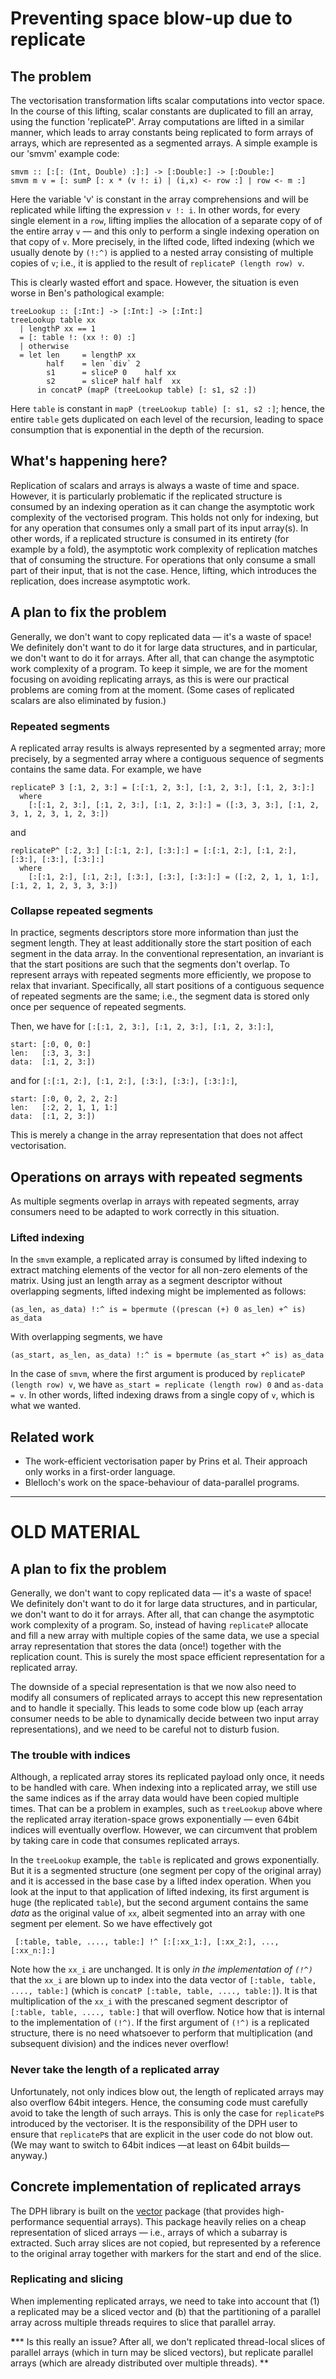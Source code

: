# Preventing space blow-up due to replicate

## The problem


The vectorisation transformation lifts scalar computations into vector space.  In the course of this lifting, scalar constants are duplicated to fill an array, using the function 'replicateP'.  Array computations are lifted in a similar manner, which leads to array constants being replicated to form arrays of arrays, which are represented as a segmented arrays.  A simple example is our  'smvm' example code:

```wiki
smvm :: [:[: (Int, Double) :]:] -> [:Double:] -> [:Double:]
smvm m v = [: sumP [: x * (v !: i) | (i,x) <- row :] | row <- m :]
```


Here the variable 'v' is constant in the array comprehensions and will be replicated while lifting the expression `v !: i`.   In other words, for every single element in a `row`, lifting implies the allocation of a separate copy of of the entire array `v` — and this only to perform a single indexing operation on that copy of `v`.  More precisely, in the lifted code, lifted indexing (which we usually denote by `(!:^)` is applied to a nested array consisting of multiple copies of `v`; i.e., it is applied to the result of `replicateP (length row) v`.  


This is clearly wasted effort and space.  However, the situation is even worse in Ben's pathological example:

```wiki
treeLookup :: [:Int:] -> [:Int:] -> [:Int:]
treeLookup table xx
  | lengthP xx == 1
  = [: table !: (xx !: 0) :]
  | otherwise
  = let len     = lengthP xx
        half    = len `div` 2
        s1      = sliceP 0    half xx
        s2      = sliceP half half  xx           
      in concatP (mapP (treeLookup table) [: s1, s2 :])
```


Here `table` is constant in `mapP (treeLookup table) [: s1, s2 :]`; hence, the entire `table` gets duplicated on each level of the recursion, leading to space consumption that is exponential in the depth of the recursion.

## What's happening here?


Replication of scalars and arrays is always a waste of time and space.  However, it is particularly problematic if the replicated structure is consumed by an indexing operation as it can change the asymptotic work complexity of the vectorised program.  This holds not only for indexing, but for any operation that consumes only a small part of its input array(s).  In other words, if a replicated structure is consumed in its entirety (for example by a fold), the asymptotic work complexity of replication matches that of consuming the structure.  For operations that only consume a small part of their input, that is not the case.  Hence, lifting, which introduces the replication, does increase asymptotic work.

## A plan to fix the problem


Generally, we don't want to copy replicated data — it's a waste of space!  We definitely don't want to do it for large data structures, and in particular, we don't want to do it for arrays.  After all, that can change the asymptotic work complexity of a program.  To keep it simple, we are for the moment focusing on avoiding replicating arrays, as this is were our practical problems are coming from at the moment.  (Some cases of replicated scalars are also eliminated by fusion.)

### Repeated segments


A replicated array results is always represented by a segmented array; more precisely, by a segmented array where a contiguous sequence of segments contains the same data.  For example, we have

```wiki
replicateP 3 [:1, 2, 3:] = [:[:1, 2, 3:], [:1, 2, 3:], [:1, 2, 3:]:]
  where
    [:[:1, 2, 3:], [:1, 2, 3:], [:1, 2, 3:]:] = ([:3, 3, 3:], [:1, 2, 3, 1, 2, 3, 1, 2, 3:])
```


and

```wiki
replicateP^ [:2, 3:] [:[:1, 2:], [:3:]:] = [:[:1, 2:], [:1, 2:], [:3:], [:3:], [:3:]:]
  where
    [:[:1, 2:], [:1, 2:], [:3:], [:3:], [:3:]:] = ([:2, 2, 1, 1, 1:], [:1, 2, 1, 2, 3, 3, 3:])
```

### Collapse repeated segments


In practice, segments descriptors store more information than just the segment length.  They at least additionally store the start position of each segment in the data array.  In the conventional representation, an invariant is that the start positions are such that the segments don't overlap.  To represent arrays with repeated segments more efficiently, we propose to relax that invariant.  Specifically, all start positions of a contiguous sequence of repeated segments are the same; i.e., the segment data is stored only once per sequence of repeated segments.


Then, we have for `[:[:1, 2, 3:], [:1, 2, 3:], [:1, 2, 3:]:]`,

```wiki
start: [:0, 0, 0:]
len:   [:3, 3, 3:]
data:  [:1, 2, 3:])
```


and for `[:[:1, 2:], [:1, 2:], [:3:], [:3:], [:3:]:]`,

```wiki
start: [:0, 0, 2, 2, 2:]
len:   [:2, 2, 1, 1, 1:]
data:  [:1, 2, 3:])
```


This is merely a change in the array representation that does not affect vectorisation.

## Operations on arrays with repeated segments


As multiple segments overlap in arrays with repeated segments, array consumers need to be adapted to work correctly in this situation.

### Lifted indexing


In the `smvm` example, a replicated array is consumed by lifted indexing to extract matching elements of the vector for all non-zero elements of the matrix.  Using just an length array as a segment descriptor without overlapping segments, lifted indexing might be implemented as follows:

```wiki
(as_len, as_data) !:^ is = bpermute ((prescan (+) 0 as_len) +^ is) as_data
```


With overlapping segments, we have

```wiki
(as_start, as_len, as_data) !:^ is = bpermute (as_start +^ is) as_data
```


In the case of `smvm`, where the first argument is produced by `replicateP (length row) v`, we have `as_start = replicate (length row) 0` and `as-data = v`.  In other words, lifted indexing draws from a single copy of `v`, which is what we wanted.

## Related work

- The work-efficient vectorisation paper by Prins et al.  Their approach only works in a first-order language.
- Blelloch's work on the space-behaviour of data-parallel programs.

---

# OLD MATERIAL

## A plan to fix the problem


Generally, we don't want to copy replicated data — it's a waste of space!  We definitely don't want to do it for large data structures, and in particular, we don't want to do it for arrays.  After all, that can change the asymptotic work complexity of a program.  So, instead of having `replicateP` allocate and fill a new array with multiple copies of the same data, we use a special array representation that stores the data (once!) together with the replication count.  This is surely the most space efficient representation for a replicated array.


The downside of a special representation is that we now also need to modify all consumers of replicated arrays to accept this new representation and to handle it specially.  This leads to some code blow up (each array consumer needs to be able to dynamically decide between two input array representations), and we need to be careful not to disturb fusion.

### The trouble with indices


Although, a replicated array stores its replicated payload only once, it needs to be handled with care. When indexing into a replicated array, we still use the same indices as if the array data would have been copied multiple times.  That can be a problem in examples, such as `treeLookup` above where the replicated array iteration-space grows exponentially — even 64bit indices will eventually overflow.  However, we can circumvent that problem by taking care in code that consumes replicated arrays.


In the `treeLookup` example, the `table` is replicated and grows exponentially.  But it is a segmented structure (one segment per copy of the original array) and it is accessed in the base case by a lifted index operation.  When you look at the input to that application of lifted indexing, its first argument is huge (the replicated `table`), but the second argument contains the same *data* as the original value of `xx`, albeit segmented into an array with one segment per element.  So we have effectively got

```wiki
 [:table, table, ...., table:] !^ [:[:xx_1:], [:xx_2:], ..., [:xx_n:]:]
```


Note how the `xx_i` are unchanged.  It is only *in the implementation of `(!^)`* that the `xx_i` are blown up to index into the data vector of `[:table, table, ...., table:]` (which is `concatP [:table, table, ...., table:]`).  It is that multiplication of the `xx_i` with the prescaned segment descriptor of `[:table, table, ...., table:]` that will overflow.  Notice how that is internal to the implementation of `(!^)`.  If the first argument of `(!^)` is a replicated structure, there is no need whatsoever to perform that multiplication (and subsequent division) and the indices never overflow!

### Never take the length of a replicated array


Unfortunately, not only indices blow out, the length of replicated arrays may also overflow 64bit integers.  Hence, the consuming code must carefully avoid to take the length of such arrays.  This is only the case for `replicateP`s introduced by the vectoriser.  It is the responsibility of the DPH user to ensure that `replicateP`s that are explicit in the user code do not blow out.  (We may want to switch to 64bit indices —at least on 64bit builds— anyway.)

## Concrete implementation of replicated arrays


The DPH library is built on the [ vector](http://hackage.haskell.org/package/vector) package (that provides high-performance sequential arrays).  This package heavily relies on a cheap representation of sliced arrays — i.e., arrays of which a subarray is extracted.  Such array slices are not copied, but represented by a reference to the original array together with markers for the start and end of the slice.

### Replicating and slicing


When implementing replicated arrays, we need to take into account that (1) a replicated may be a sliced vector and (b) that the partitioning of a parallel array across multiple threads requires to slice that parallel array.

****\******* Is this really an issue?  After all, we don't replicated thread-local slices of parallel arrays (which in turn may be sliced vectors), but replicate parallel arrays (which are already distributed over multiple threads).
**